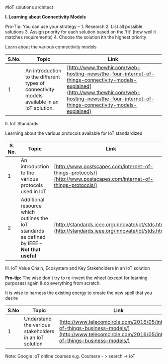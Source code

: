 #IoT solutions architect



**I. Learning about Connectivity Models**

Pro-Tip: You can use your strategy – 1. Research 2. List all possible solutions 3. Assign priority for each solution based on the &#39;fit&#39; (how well it matches requirements) 4. Choose the solution ith the highest priority

Learn about the various connectivity models



| S.No. | Topic | Link |
| --- | --- | --- |
| 1 | An introduction to the different types of connectivity models available in an IoT solution. | [http://www.thewhir.com/web-hosting-news/the-four-internet-of-things-connectivity-models-explained](http://www.thewhir.com/web-hosting-news/the-four-internet-of-things-connectivity-models-explained)  |



II. IoT Standards



Learning about the various protocols available for IoT standardized



| S. No. | Topic | Link |
| --- | --- | --- |
| 1 | An introduction to the various protocols used in IoT | [http://www.postscapes.com/internet-of-things-protocols/](http://www.postscapes.com/internet-of-things-protocols/) |
| 2 | Additional resource which outlines the IoT standards as defined by IEEE – **Not that useful** | [http://standards.ieee.org/innovate/iot/stds.html](http://standards.ieee.org/innovate/iot/stds.html) |



III. IoT Value Chain, Ecosystem and Key Stakeholders in an IoT solution



**Pro-tip:** The wise don&#39;t try to re-invent the wheel (except for learning purposes) again &amp; do everything from scratch.

It is wise to harness the existing energy to create the new spell that you desire

| S.No | Topic | Link |
| --- | --- | --- |
| 1 | Understand the various stakeholders in an IoT solution | [http://www.telecomcircle.com/2016/05/internet-of-things-business-models/](http://www.telecomcircle.com/2016/05/internet-of-things-business-models/) |

Note: Google IoT online courses e.g. Coursera - &gt; search -&gt; IoT

